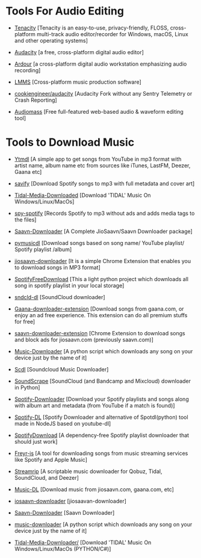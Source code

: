 # Tools For Audio Editing

* [Tenacity](https://github.com/tenacityteam/tenacity) [Tenacity is an easy-to-use, privacy-friendly, FLOSS, cross-platform multi-track audio editor/recorder for Windows, macOS, Linux and other operating systems]

* [Audacity](https://github.com/audacity/audacity) [a free, cross-platform digital audio editor]

* [Ardour](http://ardour.org/) [a cross-platform digital audio workstation emphasizing audio recording]

* [LMMS](https://github.com/LMMS/lmms) [Cross-platform music production software]

* [cookiengineer/audacity](https://github.com/cookiengineer/audacity) [Audacity Fork without any Sentry Telemetry or Crash Reporting]

* [Audiomass](https://github.com/pkalogiros/audiomass) [Free full-featured web-based audio & waveform editing tool]

# Tools to Download Music

* [Ytmdl](https://github.com/deepjyoti30/ytmdl) [A simple app to get songs from YouTube in mp3 format with artist name, album name etc from sources like iTunes, LastFM, Deezer, Gaana etc]

* [savify](https://github.com/LaurenceRawlings/savify) [Download Spotify songs to mp3 with full metadata and cover art]

* [Tidal-Media-Downloaded](https://github.com/yaronzz/Tidal-Media-Downloader/) [Download 'TIDAL' Music On Windows/Linux/MacOs]

* [spy-spotify](https://github.com/jwallet/spy-spotify) [Records Spotify to mp3 without ads and adds media tags to the files]

* [Saavn-Downloader](https://github.com/amol-17/Saavn-Downloader) [A Complete JioSaavn/Saavn Downloader package]

* [pymusicdl](https://github.com/insaiyancvk/pymusicdl) [Download songs based on song name/ YouTube playlist/ Spotify playlist /album]

* [jiosaavn-downloader](https://github.com/GrayGalaxy/jiosaavn-downloader) [It is a simple Chrome Extension that enables you to download songs in MP3 format]

* [SpotifyFreeDownload](https://github.com/ShahinSha-dot/SpotifyFreeDownload) [This a light python project which downloads all song in spotify playlist in your local storage]

* [sndcld-dl](https://github.com/Sweets/sndcld-dl) [SoundCloud downloader]

* [Gaana-downloader-extension](https://github.com/cachecleanerjeet/gaana-downloader-extension) [Download songs from gaana.com, or enjoy an ad free experience. This extension can do all premium stuffs for free]

* [saavn-downloader-extension](https://github.com/naqushab/saavn-downloader-extension) [Chrome Extension to download songs and block ads for jiosaavn.com (previously saavn.com)]

* [Music-Downloader](https://github.com/Dayhawk007/music-downloader) [A python script which downloads any song on your device just by the name of it]

* [Scdl](https://github.com/flyingrub/scdl) [Soundcloud Music Downloader]

* [SoundScrape](https://github.com/Miserlou/SoundScrape) [SoundCloud (and Bandcamp and Mixcloud) downloader in Python]

* [Spotify-Downloader](https://github.com/spotDL/spotify-downloader) [Download your Spotify playlists and songs along with album art and metadata (from YouTube if a match is found)]

* [Spotify-DL](https://github.com/SwapnilSoni1999/spotify-dl) [Spotify Downloader and alternative of Spotdl(python) tool made in NodeJS based on youtube-dl]

* [SpotifyDownload](https://github.com/schollz/spotifydownload) [A dependency-free Spotify playlist downloader that should just work]

* [Freyr-js](https://github.com/miraclx/freyr-js) [A tool for downloading songs from music streaming services like Spotify and Apple Music]

* [Streamrip](https://github.com/nathom/streamrip) [A scriptable music downloader for Qobuz, Tidal, SoundCloud, and Deezer]

* [Music-DL](https://github.com/vishaltelangre/music-dl) [Download music from jiosaavn.com, gaana.com, etc]

* [iosaavn-downloader](https://github.com/kx3ez1/jiosaavn-downloader) [jiosaavan-downloader]

* [Saavn-Downloader](https://github.com/prabaprakash/Saavn-Downloader) [Saavn Downloader]

* [music-downloader](https://github.com/Dayhawk0z07/music-downloader) [A python script which downloads any song on your device just by the name of it]

* [Tidal-Media-Downloader/](https://github.com/yaronzz/Tidal-Media-Downloader/) [Download 'TIDAL' Music On Windows/Linux/MacOs (PYTHON/C#)]
